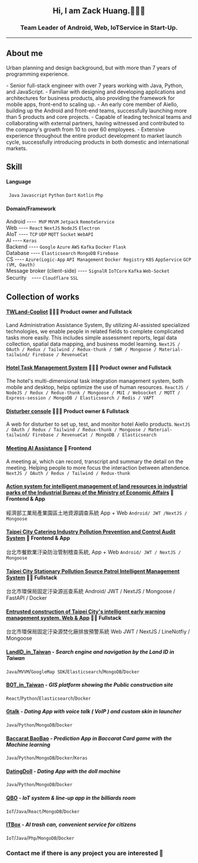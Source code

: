 <h2 align="center">
  Hi, I am Zack Huang.👋👋👋
</h2>
<h3 align="center">
  Team Leader of Android, Web, IoTService in Start-Up. 
</h3>

<hr>

## About me
<p>
  Urban planning and design background, but with more than 7 years of programming experience.<br/>
</p>
- Senior full-stack engineer with over 7 years working with Java, Python, and JavaScript.
- Familiar with designing and developing applications and architectures for business products, also providing the framework for mobile apps, front-end to scaling up.
- An early core member of Aiello, building up the Android and front-end teams, successfully launching more than 5 products and core projects.
- Capable of leading technical teams and collaborating with external partners, having witnessed and contributed to the company's growth from 10 to over 60 employees.
- Extensive experience throughout the entire product development to market launch cycle, successfully introducing products in both domestic and international markets.

## Skill
#### Language 
` Java`  `Javascript`   `Python`  `Dart`  `Kotlin`  `Php` 

#### Domain/Framework
Android ----` MVP`  `MVVM`  `Jetpack`  `RemoteService` <br>
Web ---- `React`  `NextJS`  `NodeJS`  `Electron`<br>
AIoT ---- `TCP`  `UDP`  `MQTT`  `Socket`  `WebAPI`<br>
AI ---- `Keras`<br>
Backend ---- `Google`  `Azure`  `AWS`  `Kafka`  `Docker`  `Flask`<br>
Database ---- `Elasticsearch`  `MongoDB`  `Firebase`<br>
CS ---- `Azure(Logic-App` `API Management` `Docker Registry`  `K8S`  `AppService`  `GCP (VM, Oauth)`<br>
Message broker (client-side) ---- `SignalR`  `IoTCore`  `Kafka`  `Web-Socket`<br>
Security　---- `Cloudflare` `SSL`<br>

## Collection of works
#### [TWLand-Copliot](#) 💪💪💪 Product owner and Fullstack
Land Administration Assistance System, By utilizing AI-assisted specialized technologies, we enable people in related fields to complete complicated tasks more easily. This includes simple assessment reports, legal data collection, spatial data mapping, and business model learning.
`NextJS / OAuth / Redux / Tailwind / Redux-thunk / SWR / Mongoose / Material-tailwind/ Firebase / RevenueCat`

#### [Hotel Task Management System](#) 💪💪💪 Product owner and Fullstack
The hotel's multi-dimensional task integration management system, both mobile and desktop, helps optimize the use of human resources.
`ReactJS / NodeJS / Redux / Redux-thunk / Mongoose / MUI / Websocket / MQTT / Express-session / MongoDB / Elasticsearch / Redis / VAPT`

#### [Disturber console](#) 💪💪💪 Product owner & Fullstack
A web for disturber to set up, test, and monitor hotel Aiello products.
`NextJS / OAuth / Redux / Tailwind / Redux-thunk / Mongoose / Material-tailwind/ Firebase / RevenueCat / MongoDB / Elasticsearch`

#### [Meeting AI Assistance](#) 💪 Frontend
A meeting ai, which can record, transcript and summary the detail on the meeting. Helping people to more focus the interaction between attendence.
`NextJS / OAuth / Redux / Tailwind / Redux-thunk`

#### [Action system for intelligent management of land resources in industrial parks of the Industrial Bureau of the Ministry of Economic Affairs](#) 💪  Frontend & App
經濟部工業局產業園區土地資源調查系統 App + Web
`Android/ JWT /NextJS / Mongoose`

#### [Taipei City Catering Industry Pollution Prevention and Control Audit System](#) 💪  Frontend & App
台北市餐飲業汙染防治管制稽查系統, App + Web
`Android/ JWT / NextJS / Mongoose`

#### [Taipei City Stationary Pollution Source Patrol Intelligent Management System](#) 💪💪  Fullstack
台北市環保局固定汙染源巡查系統
Android/ JWT / NextJS / Mongoose / FastAPI / Docker

#### [Entrusted construction of Taipei City's intelligent early warning management system. Web & App](#) 💪💪 Fullstack
台北市環保局固定汙染源焚化廠排放預警系統 Web
JWT / NextJS / LineNotfiy / Mongoose 


#### [LandID_in_Taiwan](https://play.google.com/store/apps/details?id=com.cochenct.cn_taiwan&hl=zh_TW&gl=US) - _Search engine and navigation by the Land ID in Taiwan_
`Java`/`MVVM`/`GoogleMap SDK`/`Elasticsearch`/`MongoDB`/`Docker`

#### [BOT_in_Taiwan](#) - _GIS platform showing the Public construction site_
`React`/`Python`/`Elasticsearch`/`Docker`

#### [Gtalk](#) - _Dating App with voice talk ( VoIP ) and custom skin in launcher_
`Java`/`Python`/`MongoDB`/`Docker`

#### [Baccarat BaoBao](#) - _Prediction App in Baccarat Card game with the Machine learning_ 
`Java`/`Python`/`MongoDB`/`Docker`/`Keras`

#### [DatingDoll](#) - _Dating App with the doll machine_ 
`Java`/`Python`/`MongoDB`/`Docker`

#### [QBO](#) - _IoT system & line-up app in the billiards room_ 
`IoT`/`Java`/`React`/`MongoDB`/`Docker`

#### [ITBox](#) - _AI trash can,  convenient service for citizens_ 
`IoT`/`Java`/`Php`/`MongoDB`/`Docker`


<h3>Contact me if there is any project you are interested 🙂

<!--
**hchuang1990/hchuang1990** is a ✨ _special_ ✨ repository because its `README.md` (this file) appears on your GitHub profile.

Here are some ideas to get you started:

- 🔭 I’m currently working on ...
- 🌱 I’m currently learning ...
- 👯 I’m looking to collaborate on ...
- 🤔 I’m looking for help with ...
- 💬 Ask me about ...
- 📫 How to reach me: ...
- 😄 Pronouns: ...
- ⚡ Fun fact: ...
-->
